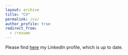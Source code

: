 ```yaml
---
layout: archive
title: "CV"
permalink: /cv/
author_profile: true
redirect_from:
  - /resume
---
```


Please find [here](https://www.linkedin.com/in/gaetan-le-floch/) my LinkedIn profile, which is up to date.
